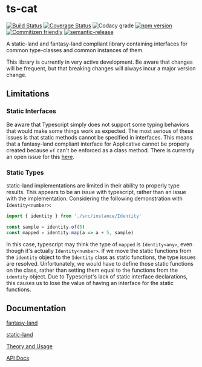 # ts-cat

[![Build Status](https://travis-ci.org/williamareynolds/ts-cat.svg?branch=master)](https://travis-ci.org/williamareynolds/ts-cat)
[![Coverage Status](https://coveralls.io/repos/github/williamareynolds/ts-cat/badge.svg?branch=master)](https://coveralls.io/github/williamareynolds/ts-cat?branch=master)
![Codacy grade](https://img.shields.io/codacy/grade/3dba35cd215244b5b314ec22d5e35a3c)
[![npm version](https://badge.fury.io/js/ts-cat.svg)](https://badge.fury.io/js/ts-cat)
[![Commitizen friendly](https://img.shields.io/badge/commitizen-friendly-brightgreen.svg)](http://commitizen.github.io/cz-cli/)
[![semantic-release](https://img.shields.io/badge/%20%20%F0%9F%93%A6%F0%9F%9A%80-semantic--release-e10079.svg)](https://github.com/semantic-release/semantic-release)

A static-land and fantasy-land compliant library containing interfaces for common type-classes and
common instances of them.

This library is currently in very active development. Be aware that changes will be frequent, but
that breaking changes will always incur a major version change.

## Limitations

### Static Interfaces

Be aware that Typescript simply does not support some typing behaviors that would make some things
work as expected. The most serious of these issues is that static methods cannot be specified in
interfaces. This means that a fantasy-land compliant interface for Applicative cannot be properly
created because `of` can't be enforced as a class method. There is currently an open issue for this
[here][ts-static-interface].

### Static Types

static-land implementations are limited in their ability to properly type results. This appears to
be an issue with typescript, rather than an issue with the implementation. Considering the following
demonstration with `Identity<number>`:

```typescript
import { identity } from './src/instance/Identity'

const sample = identity.of(5)
const mapped = identity.map(a => a + 5, sample)
```

In this case, typescript may think the type of `mapped` is `Identity<any>`, even though it's actually
`Identity<number>`. If we move the static functions from the `identity` object to the `Identity`
class as static functions, the type issues are resolved. Unfortunately, we would have to define
those static functions on the class, rather than setting them equal to the functions from the
`identity` object. Due to Typescript's lack of static interface declarations, this causes us to
lose the value of having an interface for the static functions.

## Documentation

[fantasy-land][fantasy-land-doc]

[static-land][static-land-doc]

[Theory and Usage][theory-doc]

[API Docs][api-doc]

[api-doc]: https://williamareynolds.github.io/ts-cat/
[fantasy-land-doc]: https://github.com/fantasyland/fantasy-land
[static-land-doc]: https://github.com/fantasyland/static-land
[theory-doc]: https://github.com/williamareynolds/ts-cat/wiki
[ts-static-interface]: https://github.com/microsoft/TypeScript/issues/33892
